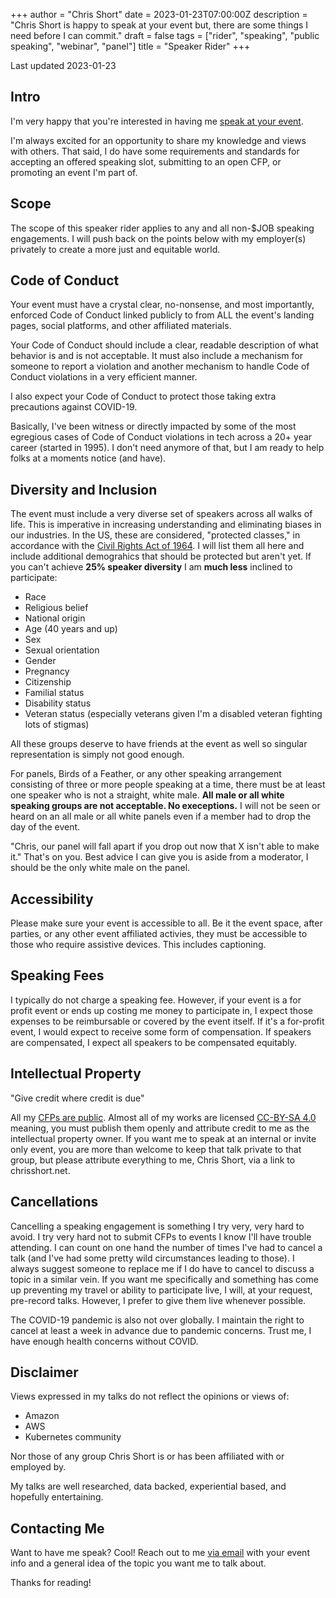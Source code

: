 +++
author = "Chris Short"
date = 2023-01-23T07:00:00Z
description = "Chris Short is happy to speak at your event but, there are some things I need before I can commit."
draft = false
tags = ["rider", "speaking", "public speaking", "webinar", "panel"]
title = "Speaker Rider"
+++

Last updated 2023-01-23

## Intro

I'm very happy that you're interested in having me [speak at your event](https://chrisshort.net/speaking).

I'm always excited for an opportunity to share my knowledge and views with others. That said, I do have some requirements and standards for accepting an offered speaking slot, submitting to an open CFP, or promoting an event I'm part of.

## Scope

The scope of this speaker rider applies to any and all non-$JOB speaking engagements. I will push back on the points below with my employer(s) privately to create a more just and equitable world.

## Code of Conduct

Your event must have a crystal clear, no-nonsense, and most importantly, enforced Code of Conduct linked publicly to from ALL the event's landing pages, social platforms, and other affiliated materials.

Your Code of Conduct should include a clear, readable description of what behavior is and is not acceptable. It must also include a mechanism for someone to report a violation and another mechanism to handle Code of Conduct violations in a very efficient manner.

I also expect your Code of Conduct to protect those taking extra precautions against COVID-19.

Basically, I've been witness or directly impacted by some of the most egregious cases of Code of Conduct violations in tech across a 20+ year career (started in 1995). I don't need anymore of that, but I am ready to help folks at a moments notice (and have).

## Diversity and Inclusion

The event must include a very diverse set of speakers across all walks of life. This is imperative in increasing understanding and eliminating biases in our industries. In the US, these are considered, "protected classes," in accordance with the [Civil Rights Act of 1964](https://www.archives.gov/milestone-documents/civil-rights-act). I will list them all here and include additional demograhics that should be protected but aren't yet. If you can't achieve **25% speaker diversity** I am **much less** inclined to participate:

- Race
- Religious belief
- National origin
- Age (40 years and up)
- Sex
- Sexual orientation
- Gender
- Pregnancy
- Citizenship
- Familial status
- Disability status
- Veteran status (especially veterans given I'm a disabled veteran fighting lots of stigmas)

All these groups deserve to have friends at the event as well so singular representation is simply not good enough.

For panels, Birds of a Feather, or any other speaking arrangement consisting of three or more people speaking at a time, there must be at least one speaker who is not a straight, white male. **All male or all white speaking groups are not acceptable. No execeptions.** I will not be seen or heard on an all male or all white panels even if a member had to drop the day of the event.

"Chris, our panel will fall apart if you drop out now that X isn't able to make it." That's on you. Best advice I can give you is aside from a moderator, I should be the only white male on the panel.

## Accessibility

Please make sure your event is accessible to all. Be it the event space, after parties, or any other event affiliated activies, they must be accessible to those who require assistive devices. This includes captioning.

## Speaking Fees

I typically do not charge a speaking fee. However, if your event is a for profit event or ends up costing me money to participate in, I expect those expenses to be reimbursable or covered by the event itself. If it's a for-profit event, I would expect to receive some form of compensation. If speakers are compensated, I expect all speakers to be compensated equitably.

## Intellectual Property

"Give credit where credit is due"

All my [CFPs are public](https://chrisshort.net/abstracts/). Almost all of my works are licensed [CC-BY-SA 4.0](https://chrisshort.net/copyright/) meaning, you must publish them openly and attribute credit to me as the intellectual property owner. If you want me to speak at an internal or invite only event, you are more than welcome to keep that talk private to that group, but please attribute everything to me, Chris Short, via a link to chrisshort.net.

## Cancellations

Cancelling a speaking engagement is something I try very, very hard to avoid. I try very hard not to submit CFPs to events I know I'll have trouble attending. I can count on one hand the number of times I've had to cancel a talk (and I've had some pretty wild circumstances leading to those). I always suggest someone to replace me if I do have to cancel to discuss a topic in a similar vein. If you want me specifically and something has come up preventing my travel or ability to participate live, I will, at your request, pre-record talks. However, I prefer to give them live whenever possible.

The COVID-19 pandemic is also not over globally. I maintain the right to cancel at least a week in advance due to pandemic concerns. Trust me, I have enough health concerns without COVID.

## Disclaimer

Views expressed in my talks do not reflect the opinions or views of:

- Amazon
- AWS
- Kubernetes community

Nor those of any group Chris Short is or has been affiliated with or employed by.

My talks are well researched, data backed, experiential based, and hopefully entertaining.

## Contacting Me

Want to have me speak? Cool! Reach out to me [via email](mailto:chris+speaking@chrisshort.net) with your event info and a general idea of the topic you want me to talk about.

Thanks for reading!
